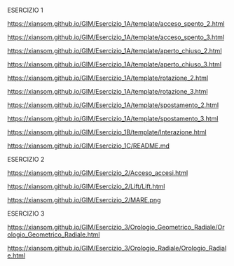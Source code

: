 ESERCIZIO 1

https://xiansom.github.io/GIM/Esercizio_1A/template/acceso_spento_2.html

https://xiansom.github.io/GIM/Esercizio_1A/template/acceso_spento_3.html

https://xiansom.github.io/GIM/Esercizio_1A/template/aperto_chiuso_2.html

https://xiansom.github.io/GIM/Esercizio_1A/template/aperto_chiuso_3.html

https://xiansom.github.io/GIM/Esercizio_1A/template/rotazione_2.html

https://xiansom.github.io/GIM/Esercizio_1A/template/rotazione_3.html

https://xiansom.github.io/GIM/Esercizio_1A/template/spostamento_2.html

https://xiansom.github.io/GIM/Esercizio_1A/template/spostamento_3.html

https://xiansom.github.io/GIM/Esercizio_1B/template/Interazione.html

https://xiansom.github.io/GIM/Esercizio_1C/README.md


ESERCIZIO 2

https://xiansom.github.io/GIM/Esercizio_2/Acceso_accesi.html

https://xiansom.github.io/GIM/Esercizio_2/Lift/Lift.html

https://xiansom.github.io/GIM/Esercizio_2/MARE.png


ESERCIZIO 3

https://xiansom.github.io/GIM/Esercizio_3/Orologio_Geometrico_Radiale/Orologio_Geometrico_Radiale.html

https://xiansom.github.io/GIM/Esercizio_3/Orologio_Radiale/Orologio_Radiale.html
